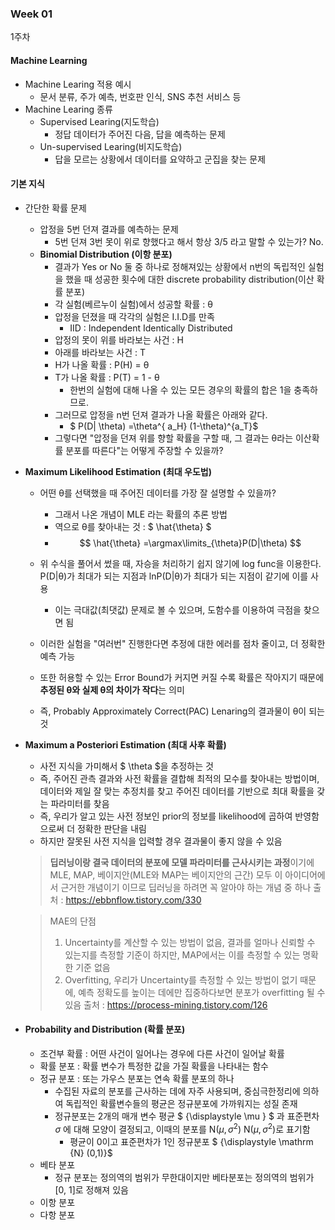 ### Week 01

1주차 

#### Machine Learning
- Machine Learing 적용 예시 
  - 문서 분류, 주가 예측, 번호판 인식, SNS 추천 서비스 등
- Machine Learing 종류
  - Supervised Learing(지도학습)
    - 정답 데이터가 주어진 다음, 답을 예측하는 문제
  - Un-supervised Learing(비지도학습)
    - 답을 모르는 상황에서 데이터를 요약하고 군집을 찾는 문제

#### 기본 지식
- 간단한 확률 문제
  - 압정을 5번 던져 결과를 예측하는 문제
    - 5번 던져 3번 못이 위로 향했다고 해서 항상 3/5 라고 말할 수 있는가? No.
  - **Binomial Distribution (이항 분포)**
    - 결과가 Yes or No 둘 중 하나로 정해져있는 상황에서 n번의 독립적인 실험을 했을 때 성공한 횟수에 대한 discrete probability distribution(이산 확률 분포)
    - 각 실험(베르누이 실험)에서 성공할 확률 : θ 
    - 압정을 던졌을 때 각각의 실험은 I.I.D를 만족
      - IID : Independent Identically Distributed
    - 압정의 못이 위를 바라보는 사건 : H
    - 아래를 바라보는 사건 : T
    - H가 나올 확률 : P(H) = θ 
    - T가 나올 확률 : P(T) = 1 - θ
      - 한번의 실험에 대해 나올 수 있는 모든 경우의 확률의 합은 1을 충족하므로. 
    - 그러므로 압정을 n번 던져 결과가 나올 확률은 아래와 같다.
      - $ P(D| \theta) =\theta^{ a_H} (1-\theta)^{a_T}$
    - 그렇다면 "압정을 던져 위를 향할 확률을 구할 때, 그 결과는 θ라는 이산확률 분포를 따른다"는 어떻게 주장할 수 있을까?
- **Maximum Likelihood Estimation (최대 우도법)**
  - 어떤 θ를 선택했을 때 주어진 데이터를 가장 잘 설명할 수 있을까? 
    - 그래서 나온 개념이 MLE 라는 확률의 추론 방법
    - 역으로 θ를 찾아내는 것 : $ \hat{\theta} $
    - $$ \hat{\theta} =\argmax\limits_{\theta}P(D|\theta) $$

  - 위 수식을 풀어서 썼을 때, 자승을 처리하기 쉽지 않기에 log func을 이용한다. P(D|θ)가 최대가 되는 지점과 lnP(D|θ)가 최대가 되는 지점이 같기에 이를 사용
    - 이는 극대값(최댓값) 문제로 볼 수 있으며, 도함수를 이용하여 극점을 찾으면 됨
  - 이러한 실험을 "여러번" 진행한다면 추정에 대한 에러를 점차 줄이고, 더 정확한 예측 가능 
  - 또한 허용할 수 있는 Error Bound가 커지면 커질 수록 확률은 작아지기 때문에 **추정된 θ와 실제 θ의 차이가 작다**는 의미
  - 즉, Probably Approximately Correct(PAC) Lenaring의 결과물이 θ이 되는 것
- **Maximum a Posteriori Estimation (최대 사후 확률)**
  - 사전 지식을 가미해서 $ \theta $을 추정하는 것 
  - 즉, 주어진 관측 결과와 사전 확률을 결합해 최적의 모수를 찾아내는 방법이며, 데이터와 제일 잘 맞는 추정치를 찾고 주어진 데이터를 기반으로 최대 확률을 갖는 파라미터를 찾음
  - 즉, 우리가 알고 있는 사전 정보인 prior의 정보를 likelihood에 곱하여 반영함으로써 더 정확한 판단을 내림
  - 하지만 잘못된 사전 지식을 입력할 경우 결과물이 좋지 않을 수 있음
  
  > **딥러닝이랑 결국 데이터의 분포에 모델 파라미터를 근사시키는 과정**이기에 MLE, MAP, 베이지안(MLE와 MAP는 베이지안의 근간) 모두 이 아이디어에서 근거한 개념이기 이므로 딥러닝을 하려면 꼭 알아야 하는 개념 중 하나
  > 출처 : https://ebbnflow.tistory.com/330 

  >MAE의 단점
  > 1. Uncertainty를 계산할 수 있는 방법이 없음, 결과를 얼마나 신뢰할 수 있는지를 측정할 기준이 하지만, MAP에서는 이를 측정할 수 있는 명확한 기준 없음 
  > 2. Overfitting, 우리가 Uncertainty를 측정할 수 있는 방법이 없기 때문에, 예측 정확도를 높이는 데에만 집중하다보면 분포가 overfitting 될 수 있음 
  > 출처 : https://process-mining.tistory.com/126

- #### **Probability and Distribution (확률 분포)**
  - 조건부 확률 : 어떤 사건이 일어나는 경우에 다른 사건이 일어날 확률
  - 확률 분포 : 확률 변수가 특정한 값을 가질 확률을 나타내는 함수 
  - 정규 분포 : 또는 가우스 분포는 연속 확률 분포의 하나
    - 수집된 자료의 분포를 근사하는 데에 자주 사용되며, 중심극한정리에 의하여 독립적인 확률변수들의 평균은 정규분포에 가까워지는 성질 존재 
    - 정규분포는 2개의 매개 변수 평균 $ {\displaystyle \mu } $ 과 표준편차 ${\displaystyle \sigma }$ 에 대해 모양이 결정되고, 이때의 분포를 ${\displaystyle \mathrm  {N}  (\mu ,\sigma ^{2})}$ ${\mathrm  {N}}(\mu ,\sigma ^{2})$로 표기함
      - 평균이 0이고 표준편차가 1인 정규분포 $ {\displaystyle \mathrm {N} (0,1)}$ 
  - 베타 분포
    - 정규 분포는 정의역의 범위가 무한대이지만 베타분포는 정의역의 범위가 [0, 1]로 정해져 있음 
  - 이항 분포
  - 다항 분포 

